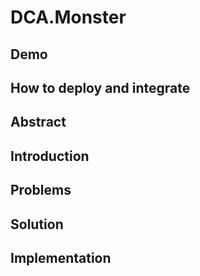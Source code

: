 # DCA.Monster

## Demo


## How to deploy and integrate


## Abstract



## Introduction



## Problems


## Solution

## Implementation
